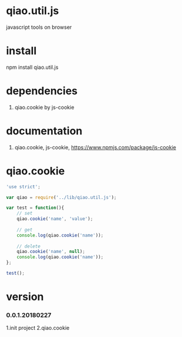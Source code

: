 # qiao.util.js
javascript tools on browser

# install
npm install qiao.util.js

# dependencies
1. qiao.cookie by js-cookie

# documentation
1. qiao.cookie, js-cookie, https://www.npmjs.com/package/js-cookie

# qiao.cookie
```javascript
'use strict';

var qiao = require('../lib/qiao.util.js');

var test = function(){
	// set
	qiao.cookie('name', 'value');
	
	// get
	console.log(qiao.cookie('name'));
	
	// delete
	qiao.cookie('name', null);
	console.log(qiao.cookie('name'));
};

test();
```

# version
### 0.0.1.20180227
1.init project
2.qiao.cookie